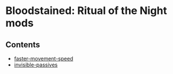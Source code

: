 # Bloodstained: Ritual of the Night mods

## Contents

- [faster-movement-speed](./faster-movement-speed/readme.md)
- [invisible-passives](./invisible-passives/readme.md)
